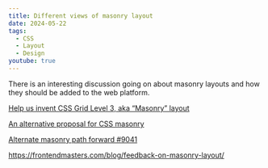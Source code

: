 ```yaml
---
title: Different views of masonry layout
date: 2024-05-22
tags:
  - CSS
  - Layout
  - Design
youtube: true
---
```


There is an interesting discussion going on about masonry layouts and how they should be added to the web platform.

[Help us invent CSS Grid Level 3, aka “Masonry” layout](https://webkit.org/blog/15269/help-us-invent-masonry-layouts-for-css-grid-level-3/)

[An alternative proposal for CSS masonry](https://developer.chrome.com/blog/masonry)

[Alternate masonry path forward #9041](https://github.com/w3c/csswg-drafts/issues/9041)

<lite-youtube videoid="azs0xtt_tJc"></lite-youtube>

<https://frontendmasters.com/blog/feedback-on-masonry-layout/>
